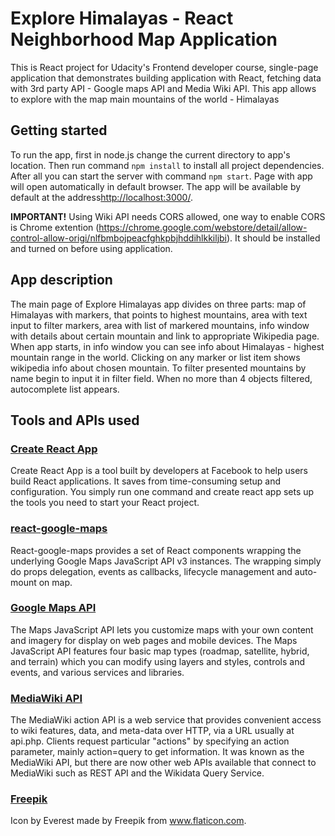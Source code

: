 # Explore Himalayas - React Neighborhood Map Application

This is React project for Udacity's Frontend developer course, single-page application that demonstrates building application with React, fetching data with 3rd party API - Google maps API and Media Wiki API.
This app allows to explore with the map main mountains of the world - Himalayas

## Getting started

To run the app, first in node.js change the current directory to app's location.
Then run command `npm install` to install all project dependencies.
After all you can start the server with command `npm start`.
Page with app will open automatically in default browser.
The app will be available by default at the address[http://localhost:3000/](http://localhost:3000/).

**IMPORTANT!**
Using Wiki API needs CORS allowed, one way to enable CORS is Chrome extention (https://chrome.google.com/webstore/detail/allow-control-allow-origi/nlfbmbojpeacfghkpbjhddihlkkiljbi). It should be installed and turned on before using application.

## App description

The main page of Explore Himalayas app divides on three parts: map of Himalayas with markers, that points to highest mountains, area with text input to filter markers, area with list of markered mountains, info window with details about certain mountain and link to appropriate Wikipedia page. When app starts, in info window you can see info about Himalayas - highest mountain range in the world.
Clicking on any marker or list item shows wikipedia info about chosen mountain. To filter presented mountains by name begin to input it in filter field. When no more than 4 objects filtered, autocomplete list appears.

## Tools and APIs used

### [Create React App](https://github.com/facebookincubator/create-react-app)
Create React App is a tool built by developers at Facebook to help users build React applications. It saves from time-consuming setup and configuration. You simply run one command and create react app sets up the tools you need to start your React project.

### [react-google-maps](https://tomchentw.github.io/react-google-maps/)
React-google-maps provides a set of React components wrapping the underlying Google Maps JavaScript API v3 instances. The wrapping simply do props delegation, events as callbacks, lifecycle management and auto-mount on map.

### [Google Maps API](https://developers.google.com/maps/documentation/javascript/tutorial)
The Maps JavaScript API lets you customize maps with your own content and imagery for display on web pages and mobile devices. The Maps JavaScript API features four basic map types (roadmap, satellite, hybrid, and terrain) which you can modify using layers and styles, controls and events, and various services and libraries.

### [MediaWiki API](https://www.mediawiki.org/wiki/API:Main_page)
The MediaWiki action API is a web service that provides convenient access to wiki features, data, and meta-data over HTTP, via a URL usually at api.php. Clients request particular "actions" by specifying an action parameter, mainly action=query to get information. It was known as the MediaWiki API, but there are now other web APIs available that connect to MediaWiki such as REST API and the Wikidata Query Service.

### [Freepik](www.flaticon.com)
Icon by Everest made by Freepik from www.flaticon.com.
